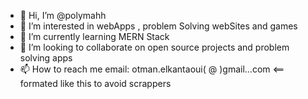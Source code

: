 - 👋 Hi, I’m @polymahh
- 👀 I’m interested in webApps , problem Solving webSites and games
- 🌱 I’m currently learning MERN Stack
- 💞️ I’m looking to collaborate on open source projects and problem solving apps
- 📫 How to reach me email:      otman.elkantaoui( @ )gmail...com       <== formated like this to avoid scrappers

<!---
polymahh/polymahh is a ✨ special ✨ repository because its `README.md` (this file) appears on your GitHub profile.
You can click the Preview link to take a look at your changes.
--->
